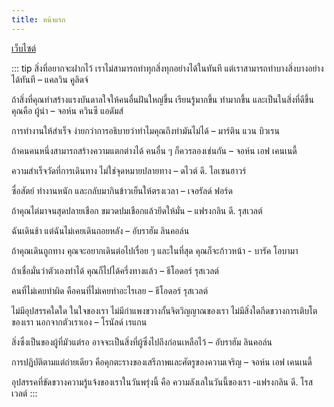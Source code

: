```yaml
---
title: หน้าแรก
---
```


[เว็บไซต์](https://ntsurin.netlify.com/)

 ::: tip สิ่งที่อยากจะฝากไว้
เราไม่สามารถทำทุกสิ่งทุกอย่างได้ในทันที แต่เราสามารถทำบางสิ่งบางอย่างได้ทันที – แคลวิน คูลิดจ์

ถ้าสิ่งที่คุณทำสร้างแรงบันดาลใจให้คนอื่นฝันใหญ่ขึ้น เรียนรู้มากขึ้น ทำมากขึ้น และเป็นในสิ่งที่ดีขึ้น คุณคือ ผู้นำ – จอห์น ควินซี แอดัมส์

การทำงานให้สำเร็จ ง่ายกว่าการอธิบายว่าทำไมคุณถึงทำมันไม่ได้ – มาร์ติน แวน บิวเรน

ถ้าคนคนหนึ่งสามารถสร้างความแตกต่างได้ คนอื่น ๆ ก็ควรลองเช่นกัน – จอห์น เอฟ เคนเนดี้

ความสำเร็จวัดที่การเดินทาง ไม่ใช่จุดหมายปลายทาง – ดไวต์ ดี. ไอเซนฮาวร์

ซื่อสัตย์ ทำงานหนัก และกลับมากินข้าวเย็นให้ตรงเวลา – เจอรัลด์ ฟอร์ด

ถ้าคุณไต่มาจนสุดปลายเชือก ขมวดปมเชือกแล้วยึดให้มั่น – แฟรงกลิน ดี. รุสเวลต์

ฉันเดินช้า แต่ฉันไม่เคยเดินถอยหลัง – อับราฮัม ลินคอล์น

ถ้าคุณเดินถูกทาง คุณจะอยากเดินต่อไปเรื่อย ๆ และในที่สุด คุณก็จะก้าวหน้า - บารัค โอบามา

ถ้าเชื่อมั่นว่าตัวเองทำได้ คุณก็ไปได้ครึ่งทางแล้ว  – ธีโอดอร์ รุสเวลต์

คนที่ไม่เคยทำผิด คือคนที่ไม่เคยทำอะไรเลย – ธีโอดอร์ รุสเวลต์

ไม่มีอุปสรรคใดใด ในใจของเรา ไม่มีกำแพงขวางกั้นจิตวิญญาณของเรา ไม่มีสิ่งใดกีดขวางการเติบโตของเรา นอกจากตัวเราเอง – โรนัลด์ เรแกน

สิ่งซึ่งเป็นของผู้ที่มัวแต่รอ อาจจะเป็นสิ่งที่ผู้ซึ่งไปถึงก่อนเหลือไว้ – อับราฮัม ลินคอล์น

การปฏิบัติตามแต่ถ่ายเดียว คือคุกตะรางของเสรีภาพและศัตรูของความเจริญ – จอห์น เอฟ เคนเนดี้

อุปสรรคที่ขัดขวางความรู้แจ้งของเราในวันพรุ่งนี้ คือ ความลังเลในวันนี้ของเรา -แฟรงกลิน ดี. โรสเวลต์
::: 


